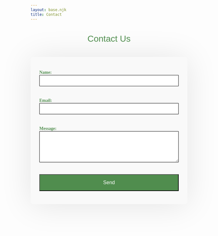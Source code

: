 ```yaml
---
layout: base.njk
title: Contact
---
```

<style>
  
  form {
    background-color: #f9f9f9;
    border-radius: 8px;
    box-shadow: 0 4px 100px rgba(0, 0, 0, 0.1);
    padding: 2em;
    max-width: 500px;
    margin: 0 auto;
    font-family: "Nunito", serif;
    color: #333;

  }
  h2 {
    font-family: 'Montserrat', sans-serif;
    font-size: 1.75rem;
    font-weight: 500;
    color: #508D4E;
    margin-bottom: 1.5em;
    text-align: center; 
  }

  
  input,
  textarea {
    font-family: inherit;
    font-size: 1rem;
    width: 100%;
    padding: 0.5em;
    margin-bottom: 1.5em;
    border: 1px solid black;
    border-radius: 1px;
    transition: border-color 0.3s ease;
  }

  label {
    font-weight: 600;
    margin-bottom: 0.5em;
    color: #508D4E;
  }

  textarea {
    height: 100px;
    resize: vertical;
  }

  button[type="submit"] {
    font-size: 1rem;
    padding: 1em;
    background-color: #508D4E;
    color: #ffff;
    width: 100%;
  }

 

  @media (max-width: 800px) {
    form {
      padding: 1em;
    }
  }
</style>

<h2>Contact Us</h2>

<form name="contact" netlify>
  <p>
    <label for="name">Name:</label>
    <input type="text" id="name" name="name" required>
  </p>
  <p>
    <label for="email">Email:</label>
    <input type="email" id="email" name="email" required>
  </p>
  <p>
    <label for="message">Message:</label>
    <textarea id="message" name="message" required></textarea>
  </p>
  <p>
    <button type="submit">Send</button>
  </p>
</form>